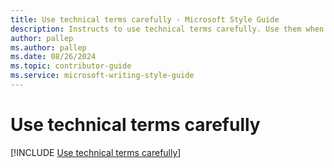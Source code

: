 ```yaml
---
title: Use technical terms carefully - Microsoft Style Guide
description: Instructs to use technical terms carefully. Use them when they're the clearest way to communicate your message, but don't use them when an everyday term will do.
author: pallep
ms.author: pallep
ms.date: 08/26/2024
ms.topic: contributor-guide
ms.service: microsoft-writing-style-guide
---
```


# Use technical terms carefully

[!INCLUDE [Use technical terms carefully](~/../includes/use-technical-terms-carefully.md)]